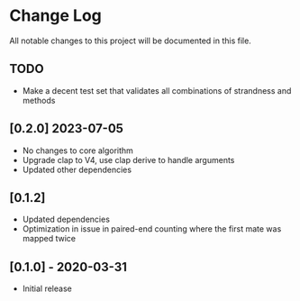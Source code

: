 # Change Log
All notable changes to this project will be documented in this file.

## TODO
- Make a decent test set that validates all combinations of strandness and methods

## [0.2.0] 2023-07-05
- No changes to core algorithm
- Upgrade clap to V4, use clap derive to handle arguments
- Updated other dependencies


## [0.1.2]
- Updated dependencies
- Optimization in issue in paired-end counting where the first mate was mapped twice

## [0.1.0] - 2020-03-31
- Initial release

